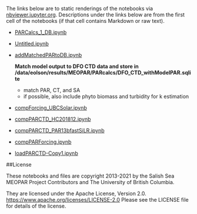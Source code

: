 The links below are to static renderings of the notebooks via
[nbviewer.jupyter.org](https://nbviewer.jupyter.org/).
Descriptions under the links below are from the first cell of the notebooks
(if that cell contains Markdown or raw text).

* [PARCalcs_1_DB.ipynb](https://nbviewer.jupyter.org/github/SalishSeaCast/analysis-elise-2/blob/master/notebooks/PARPaper/eval/PARCalcs_1_DB.ipynb)  
    
* [Untitled.ipynb](https://nbviewer.jupyter.org/github/SalishSeaCast/analysis-elise-2/blob/master/notebooks/PARPaper/eval/Untitled.ipynb)  
    
* [addMatchedPARtoDB.ipynb](https://nbviewer.jupyter.org/github/SalishSeaCast/analysis-elise-2/blob/master/notebooks/PARPaper/eval/addMatchedPARtoDB.ipynb)  
    
    **Match model output to DFO CTD data and store in /data/eolson/results/MEOPAR/PARcalcs/DFO_CTD_withModelPAR.sqlite**  
    - match PAR, CT, and SA  
    - if possible, also include phyto biomass and turbidity for k estimation  

* [compForcing_UBCSolar.ipynb](https://nbviewer.jupyter.org/github/SalishSeaCast/analysis-elise-2/blob/master/notebooks/PARPaper/eval/compForcing_UBCSolar.ipynb)  
    
* [compPARCTD_HC201812.ipynb](https://nbviewer.jupyter.org/github/SalishSeaCast/analysis-elise-2/blob/master/notebooks/PARPaper/eval/compPARCTD_HC201812.ipynb)  
    
* [compPARCTD_PAR13bfastSiLR.ipynb](https://nbviewer.jupyter.org/github/SalishSeaCast/analysis-elise-2/blob/master/notebooks/PARPaper/eval/compPARCTD_PAR13bfastSiLR.ipynb)  
    
* [compPARForcing.ipynb](https://nbviewer.jupyter.org/github/SalishSeaCast/analysis-elise-2/blob/master/notebooks/PARPaper/eval/compPARForcing.ipynb)  
    
* [loadPARCTD-Copy1.ipynb](https://nbviewer.jupyter.org/github/SalishSeaCast/analysis-elise-2/blob/master/notebooks/PARPaper/eval/loadPARCTD-Copy1.ipynb)  
    

##License

These notebooks and files are copyright 2013-2021
by the Salish Sea MEOPAR Project Contributors
and The University of British Columbia.

They are licensed under the Apache License, Version 2.0.
https://www.apache.org/licenses/LICENSE-2.0
Please see the LICENSE file for details of the license.
